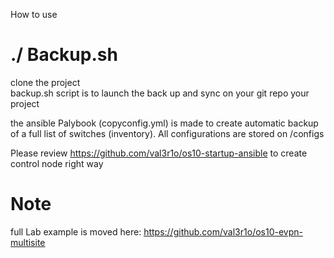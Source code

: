 </B>How to use</B>

# ./ Backup.sh 

clone the project </br>
backup.sh script is to launch the back up and sync on your git repo your project</br>

the ansible Palybook (copyconfig.yml) is made to create automatic backup of a full list of switches (inventory). All configurations are stored on /configs </br>

Please review https://github.com/val3r1o/os10-startup-ansible to create control node right way </br>

# Note 
full Lab example is moved here: https://github.com/val3r1o/os10-evpn-multisite
